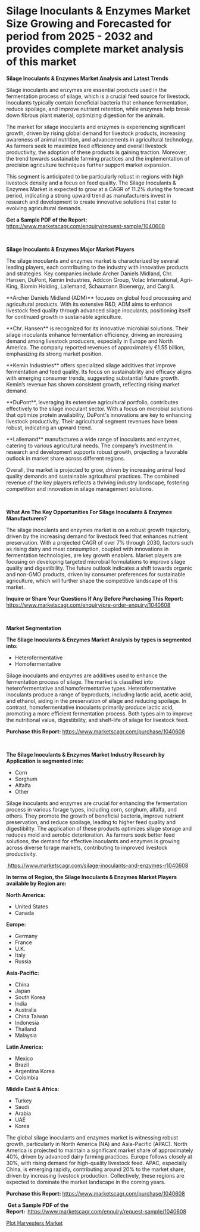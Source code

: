 <p><h1>Silage Inoculants & Enzymes Market Size Growing and Forecasted for period from 2025 - 2032 and provides complete market analysis of this market</h1></p><p><strong>Silage Inoculants & Enzymes Market Analysis and Latest Trends</strong></p>
<p><p>Silage inoculants and enzymes are essential products used in the fermentation process of silage, which is a crucial feed source for livestock. Inoculants typically contain beneficial bacteria that enhance fermentation, reduce spoilage, and improve nutrient retention, while enzymes help break down fibrous plant material, optimizing digestion for the animals.</p><p>The market for silage inoculants and enzymes is experiencing significant growth, driven by rising global demand for livestock products, increasing awareness of animal nutrition, and advancements in agricultural technology. As farmers seek to maximize feed efficiency and overall livestock productivity, the adoption of these products is gaining traction. Moreover, the trend towards sustainable farming practices and the implementation of precision agriculture techniques further support market expansion.</p><p>This segment is anticipated to be particularly robust in regions with high livestock density and a focus on feed quality. The Silage Inoculants & Enzymes Market is expected to grow at a CAGR of 11.2% during the forecast period, indicating a strong upward trend as manufacturers invest in research and development to create innovative solutions that cater to evolving agricultural demands.</p></p>
<p><strong>Get a Sample PDF of the Report:&nbsp;</strong> <a href="https://www.marketscagr.com/enquiry/request-sample/1040608?utm_campaign=2650&utm_medium=2&utm_source=Github&utm_content=ia&utm_term=30032025&utm_id=silage-inoculants-enzymes">https://www.marketscagr.com/enquiry/request-sample/1040608</a></p>
<p>&nbsp;</p>
<p><strong>Silage Inoculants & Enzymes Major Market Players</strong></p>
<p><p>The silage inoculants and enzymes market is characterized by several leading players, each contributing to the industry with innovative products and strategies. Key companies include Archer Daniels Midland, Chr. Hansen, DuPont, Kemin Industries, Addcon Group, Volac International, Agri-King, Biomin Holding, Lallemand, Schaumann Bioenergy, and Cargill.</p><p>**Archer Daniels Midland (ADM)** focuses on global food processing and agricultural products. With its extensive R&D, ADM aims to enhance livestock feed quality through advanced silage inoculants, positioning itself for continued growth in sustainable agriculture.</p><p>**Chr. Hansen** is recognized for its innovative microbial solutions. Their silage inoculants enhance fermentation efficiency, driving an increasing demand among livestock producers, especially in Europe and North America. The company reported revenues of approximately €1.55 billion, emphasizing its strong market position.</p><p>**Kemin Industries** offers specialized silage additives that improve fermentation and feed quality. Its focus on sustainability and efficacy aligns with emerging consumer trends, suggesting substantial future growth. Kemin’s revenue has shown consistent growth, reflecting rising market demand.</p><p>**DuPont**, leveraging its extensive agricultural portfolio, contributes effectively to the silage inoculant sector. With a focus on microbial solutions that optimize protein availability, DuPont's innovations are key to enhancing livestock productivity. Their agricultural segment revenues have been robust, indicating an upward trend.</p><p>**Lallemand** manufactures a wide range of inoculants and enzymes, catering to various agricultural needs. The company’s investment in research and development supports robust growth, projecting a favorable outlook in market share across different regions.</p><p>Overall, the market is projected to grow, driven by increasing animal feed quality demands and sustainable agricultural practices. The combined revenue of the key players reflects a thriving industry landscape, fostering competition and innovation in silage management solutions.</p></p>
<p>&nbsp;</p>
<p><strong>What Are The Key Opportunities For Silage Inoculants & Enzymes Manufacturers?</strong></p>
<p><p>The silage inoculants and enzymes market is on a robust growth trajectory, driven by the increasing demand for livestock feed that enhances nutrient preservation. With a projected CAGR of over 7% through 2030, factors such as rising dairy and meat consumption, coupled with innovations in fermentation technologies, are key growth enablers. Market players are focusing on developing targeted microbial formulations to improve silage quality and digestibility. The future outlook indicates a shift towards organic and non-GMO products, driven by consumer preferences for sustainable agriculture, which will further shape the competitive landscape of this market.</p></p>
<p><strong>Inquire or Share Your Questions If Any Before Purchasing This Report:</strong> <a href="https://www.marketscagr.com/enquiry/pre-order-enquiry/1040608?utm_campaign=2650&utm_medium=2&utm_source=Github&utm_content=ia&utm_term=30032025&utm_id=silage-inoculants-enzymes">https://www.marketscagr.com/enquiry/pre-order-enquiry/1040608</a></p>
<p>&nbsp;</p>
<p><strong>Market Segmentation</strong></p>
<p><strong>The Silage Inoculants & Enzymes Market Analysis by types is segmented into:</strong></p>
<p><ul><li>Heterofermentative</li><li>Homofermentative</li></ul></p>
<p><p>Silage inoculants and enzymes are additives used to enhance the fermentation process of silage. The market is classified into heterofermentative and homofermentative types. Heterofermentative inoculants produce a range of byproducts, including lactic acid, acetic acid, and ethanol, aiding in the preservation of silage and reducing spoilage. In contrast, homofermentative inoculants primarily produce lactic acid, promoting a more efficient fermentation process. Both types aim to improve the nutritional value, digestibility, and shelf-life of silage for livestock feed.</p></p>
<p><strong>Purchase this Report:&nbsp;</strong><a href="https://www.marketscagr.com/purchase/1040608?utm_campaign=2650&utm_medium=2&utm_source=Github&utm_content=ia&utm_term=30032025&utm_id=silage-inoculants-enzymes">https://www.marketscagr.com/purchase/1040608</a></p>
<p>&nbsp;</p>
<p><strong>The Silage Inoculants & Enzymes Market Industry Research by Application is segmented into:</strong></p>
<p><ul><li>Corn</li><li>Sorghum</li><li>Alfalfa</li><li>Other</li></ul></p>
<p><p>Silage inoculants and enzymes are crucial for enhancing the fermentation process in various forage types, including corn, sorghum, alfalfa, and others. They promote the growth of beneficial bacteria, improve nutrient preservation, and reduce spoilage, leading to higher feed quality and digestibility. The application of these products optimizes silage storage and reduces mold and aerobic deterioration. As farmers seek better feed solutions, the demand for effective inoculants and enzymes is growing across diverse forage markets, contributing to improved livestock productivity.</p></p>
<p><a href="https://www.marketscagr.com/silage-inoculants-and-enzymes-r1040608?utm_campaign=2650&utm_medium=2&utm_source=Github&utm_content=ia&utm_term=30032025&utm_id=silage-inoculants-enzymes">&nbsp;https://www.marketscagr.com/silage-inoculants-and-enzymes-r1040608</a></p>
<p><strong>In terms of Region, the Silage Inoculants & Enzymes Market Players available by Region are:</strong></p>
<p>
    <p> <strong> North America: </strong>
        <ul>
            <li>United States</li>
            <li>Canada</li>
        </ul>
        </p> 
    <p> <strong> Europe: </strong>
        <ul>
            <li>Germany</li>
            <li>France</li>
            <li>U.K.</li>
            <li>Italy</li>
            <li>Russia</li>
        </ul>
        </p> 
    <p> <strong> Asia-Pacific: </strong>
        <ul>
            <li>China</li>
            <li>Japan</li>
            <li>South Korea</li>
            <li>India</li>
            <li>Australia</li>
            <li>China Taiwan</li>
            <li>Indonesia</li>
            <li>Thailand</li>
            <li>Malaysia</li>
        </ul>
        </p> 
    <p> <strong> Latin America: </strong>
        <ul>
            <li>Mexico</li>
            <li>Brazil</li>
            <li>Argentina Korea</li>
            <li>Colombia</li>
        </ul>
        </p> 
    <p> <strong> Middle East & Africa: </strong>
        <ul>
            <li>Turkey</li>
            <li>Saudi</li>
            <li>Arabia</li>
            <li>UAE</li>
            <li>Korea</li>
        </ul>
    </p>
    </p>
<p><p>The global silage inoculants and enzymes market is witnessing robust growth, particularly in North America (NA) and Asia-Pacific (APAC). North America is projected to maintain a significant market share of approximately 40%, driven by advanced dairy farming practices. Europe follows closely at 30%, with rising demand for high-quality livestock feed. APAC, especially China, is emerging rapidly, contributing around 20% to the market share, driven by increasing livestock production. Collectively, these regions are expected to dominate the market landscape in the coming years.</p></p>
<p><strong>Purchase this Report: </strong><a href="https://www.marketscagr.com/purchase/1040608?utm_campaign=2650&utm_medium=2&utm_source=Github&utm_content=ia&utm_term=30032025&utm_id=silage-inoculants-enzymes">https://www.marketscagr.com/purchase/1040608</a></p>
<p>&nbsp;<strong>Get a Sample PDF of the Report:&nbsp;&nbsp;</strong><a href="https://www.marketscagr.com/enquiry/request-sample/1040608?utm_campaign=2650&utm_medium=2&utm_source=Github&utm_content=ia&utm_term=30032025&utm_id=silage-inoculants-enzymes">https://www.marketscagr.com/enquiry/request-sample/1040608</a></p>
<p><strong></strong></p>
<p><p><a href="https://github.com/ravenecashe/Market-Research-Report-List-1/blob/main/plot-harvesters-market.md?utm_campaign=2650&utm_medium=2&utm_source=Github&utm_content=ia&utm_term=30032025&utm_id=silage-inoculants-enzymes">Plot Harvesters Market</a></p></p>